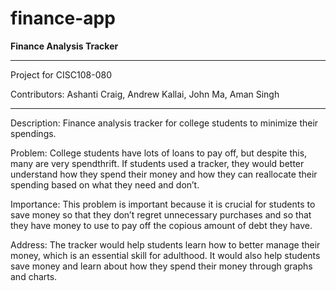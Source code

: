 # finance-app

**Finance Analysis Tracker**

---

Project for CISC108-080

Contributors: Ashanti Craig, Andrew Kallai, John Ma, Aman Singh

---

Description: Finance analysis tracker for college students to minimize their spendings.

Problem: College students have lots of loans to pay off, but despite this, many are very spendthrift. If students used a tracker, they would better understand how they spend their money and how they can reallocate their spending based on what they need and don’t.

Importance: This problem is important because it is crucial for students to save money so that they don’t regret unnecessary purchases and so that they have money to use to pay off the copious amount of debt they have.

Address: The tracker would help students learn how to better manage their money, which is an essential skill for adulthood. It would also help students save money and learn about how they spend their money through graphs and charts.
